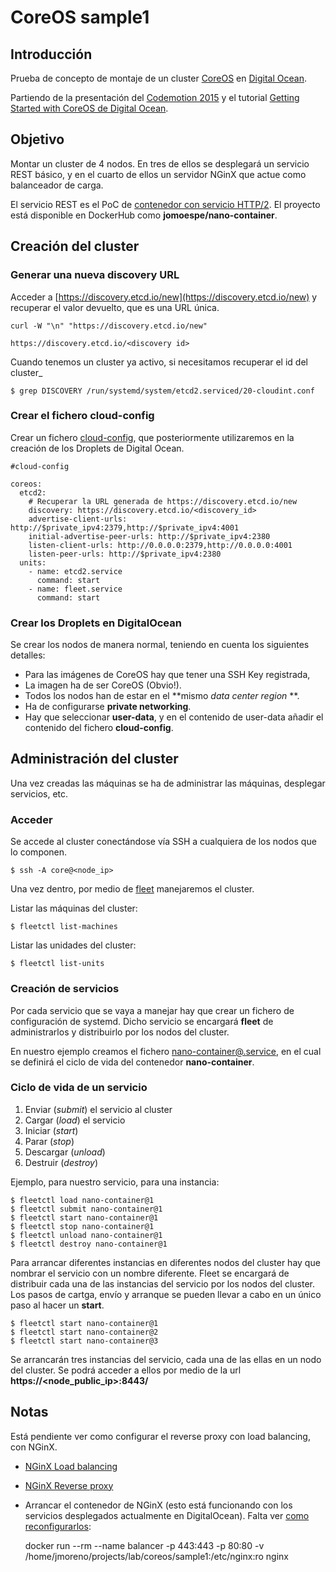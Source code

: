 CoreOS sample1
==============

## Introducción

Prueba de concepto de montaje de un cluster [CoreOS](https://coreos.com/) en [Digital Ocean](https://www.digitalocean.com).

Partiendo de la presentación del [Codemotion 2015](http://slides.com/luismartinezdebartolome/deck) y el tutorial [Getting Started with CoreOS de Digital Ocean](https://www.digitalocean.com/community/tutorial_series/getting-started-with-coreos-2).


## Objetivo

Montar un cluster de 4 nodos. En tres de ellos se desplegará un servicio REST básico, y en el cuarto de ellos un servidor NGinX que actue como balanceador de carga.

El servicio REST es el PoC de [contenedor con servicio HTTP/2](https://github.com/jomoespe/docker-nano-container). El proyecto está disponible en DockerHub como **jomoespe/nano-container**.


## Creación del cluster

### Generar una nueva discovery URL

Acceder a  [https://discovery.etcd.io/new](https://discovery.etcd.io/new) y recuperar el valor devuelto, que es una URL única.

    curl -W "\n" "https://discovery.etcd.io/new"
    
    https://discovery.etcd.io/<discovery id>


Cuando tenemos un cluster ya activo, si necesitamos recuperar el id del cluster_

    $ grep DISCOVERY /run/systemd/system/etcd2.serviced/20-cloudint.conf


### Crear el fichero cloud-config

Crear un fichero [cloud-config](./cloud-config), que posteriormente utilizaremos en la creación de los Droplets de Digital Ocean.

    #cloud-config
    
    coreos:
      etcd2:
        # Recuperar la URL generada de https://discovery.etcd.io/new
        discovery: https://discovery.etcd.io/<discovery_id>
        advertise-client-urls: http://$private_ipv4:2379,http://$private_ipv4:4001
        initial-advertise-peer-urls: http://$private_ipv4:2380
        listen-client-urls: http://0.0.0.0:2379,http://0.0.0.0:4001
        listen-peer-urls: http://$private_ipv4:2380
      units:
        - name: etcd2.service
          command: start
        - name: fleet.service
          command: start


### Crear los Droplets en DigitalOcean

Se crear los nodos de manera normal, teniendo en cuenta los siguientes detalles:

  - Para las imágenes de CoreOS hay que tener una SSH Key registrada,
  - La imagen ha de ser CoreOS (Obvio!).
  - Todos los nodos han de estar en el **mismo *data center region* **.
  - Ha de configurarse **private networking**.
  - Hay que seleccionar **user-data**, y en el contenido de user-data añadir el contenido del fichero **cloud-config**.


## Administración del cluster 

Una vez creadas las máquinas se ha de administrar las máquinas, desplegar servicios, etc.

### Acceder

Se accede al cluster conectándose vía SSH a cualquiera de los nodos que lo componen.

    $ ssh -A core@<node_ip>

Una vez dentro, por medio de [fleet](https://coreos.com/using-coreos/clustering/) manejaremos el cluster.


Listar las máquinas del cluster:

    $ fleetctl list-machines

Listar las unidades del cluster:

    $ fleetctl list-units


### Creación de servicios

Por cada servicio que se vaya a manejar hay que crear un fichero de configuración de systemd. Dicho servicio se encargará **fleet** de administrarlos y distribuirlo por los nodos del cluster.

En nuestro ejemplo creamos el fichero [nano-container@.service](./nano-container@.service), en el cual se definirá el ciclo de vida del contenedor **nano-container**.


### Ciclo de vida de un servicio 

  1. Enviar (*submit*) el servicio al cluster
  2. Cargar (*load*) el servicio
  3. Iniciar (*start*) 
  4. Parar (*stop*) 
  5. Descargar (*unload*) 
  5. Destruir (*destroy*) 

Ejemplo, para nuestro servicio, para una instancia:

    $ fleetctl load nano-container@1
    $ fleetctl submit nano-container@1
    $ fleetctl start nano-container@1
    $ fleetctl stop nano-container@1
    $ fleetctl unload nano-container@1
    $ fleetctl destroy nano-container@1


Para arrancar diferentes instancias en diferentes nodos del cluster hay que nombrar el servicio con un nombre diferente. Fleet se encargará de distribuir cada una de las instancias del servicio por los nodos del cluster. Los pasos de cartga, envío y arranque se pueden llevar a cabo en un único paso al hacer un **start**.

    $ fleetctl start nano-container@1
    $ fleetctl start nano-container@2
    $ fleetctl start nano-container@3


Se arrancarán tres instancias del servicio, cada una de las ellas en un nodo del cluster. Se podrá acceder a ellos por medio de la url **https://<node_public_ip>:8443/**



## Notas

Está pendiente ver como configurar el reverse proxy con load balancing, con NGinX.  

  - [NGinX Load balancing](http://nginx.org/en/docs/http/load_balancing.html)
  - [NGinX Reverse proxy](https://www.nginx.com/resources/admin-guide/reverse-proxy/)
  - Arrancar el contenedor de NGinX (esto está funcionando con los servicios desplegados actualmente en DigitalOcean). Falta ver [como reconfigurarlos](https://www.digitalocean.com/community/tutorials/how-to-use-confd-and-etcd-to-dynamically-reconfigure-services-in-coreos):  

    docker run --rm --name balancer -p 443:443 -p 80:80 -v /home/jmoreno/projects/lab/coreos/sample1:/etc/nginx:ro nginx


